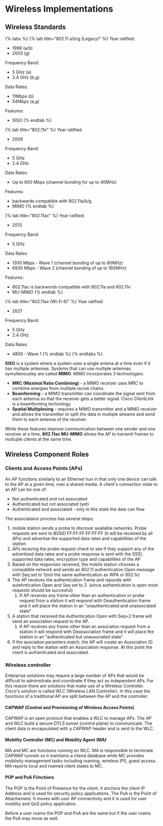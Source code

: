 # Wireless Implementations

## Wireless Standards

{% tabs %}
{% tab title="802.11 a/b/g (Legacy)" %}
Year ratified:&#x20;

* 1999 (a/b)
* 2003 (g)

Frequency Band:&#x20;

* 5 GHz (a)
* 2.4 GHz (b,g)

Data Rates:&#x20;

* 11Mbps (b)
* 54Mbps (a,g)

Features:

* SISO
{% endtab %}

{% tab title="802.11n" %}
Year ratified:&#x20;

* 2009

Frequency Band:&#x20;

* 5 GHz
* 2.4 GHz

Data Rates:&#x20;

* Up to 600 Mbps (channel bonding for up to 40MHz)

Features:

* backwards compatible with 802.11a/b/g
* MIMO
{% endtab %}

{% tab title="802.11ac" %}
Year ratified:&#x20;

* 2013

Frequency Band:&#x20;

* 5 GHz&#x20;

Data Rates:&#x20;

* 1300 Mbps - Wave 1 (channel bonding of up to 80MHz)
* 6930 Mbps - Wave 2 (channel bonding of up to 160MHz)

Features:

* 802.11ac is backwords compatible with 802.11a and 802.11n
* MU-MIMO
{% endtab %}

{% tab title="802.11ax (Wi-Fi 6)" %}
Year ratified:&#x20;

* 2021

Frequency Band:&#x20;

* 5 GHz
* 2.4 GHz&#x20;

Data Rates:&#x20;

* 4800 - Wave 1
{% endtab %}
{% endtabs %}

**SISO** is a system where a system uses a single antena at a time even if it has multiple antennas. Systems that can use multiple antennas symultenousley are called **MIMO**. MIMO incorporates 3 technologies:

* **MRC (Maximal Ratio Combining)** - a MIMO receiver uses MRC to combine energies from multiple recive chains
* **Beamforming** - a MIMO transmitter can coordinate the signal sent from each antenna so that the receiver gets a better signal. Cisco ClientLink is a beamforming technology
* **Spatial Multiplexing** - requires a MIMO transmitter and a MIMO receiver and allows the transmitter to split the data in multiple streams and send them to each antenna of the receiver.

While these features improve communication between one sender and one receiver at a time, **802.11ac MU-MIMO** allows the AP to transmit frames to multuple clients at the same time.

## Wireless Component Roles

### Clients and Access Points (APs)

An AP functions similarly to an Ethernet hun in that only one device can talk to the AP at a given time, over a shared media. A client's connection state to an AP can be one of:

* Not authenticated and not associated
* Authenticated but not associated (yet)
* Authenticated and associated - only in this state the data can flow

The associataion process has several steps:

1. mobile station sends a probe to discover available networks. Probe requests are sent to BSSID FF:FF:FF:FF:FF:FF (it will be received by all APs) and advertise the supported data rates and capabilities of the station
2. APs receving the probe request check to see if they support any of the advertised data rates and a probe response is sent with the SSID, supported data rates, encryption type and capabilities of the AP
3. Based on the responses received, the mobile station chooses a compatible network and sends an 802.11 authentication Open message with Seq set to 1(not the same authentication as WPA or 802.1x)
4. The AP receives the authentication frame and reponds with autehntication Open and Seq set to 2. (since authentication is open most requests should be succesful)
   1. If AP receives any frame other than an authentication or probe request from a station it will respond with Deauthentication frame and it will place the station in an "unauthenticated and unassociated state"
5. A station that received the Authentication Open with Seq=2 frame will send an association request to the AP.
   1. If AP receives any frame other than an assocation request from a station it will respond with Deassociation frame and it will place the station in an "authenticated but unassociated state"
6. If the asociation paramters match, the AP will create an Association ID and reply to the station with an Association response. At this point the client is authenticated and associated.

### Wireless controller

Enterprise solutions may require a large number of APs that would be difficult to adminsitrate and coordinate if they act as independent APs. For this reason there are solutions that make use of a Wireless Controller. Cisco's solution is called WLC (Wireless LAN Controller). In this case the functions of a traditional AP are split between the AP and the controller.

#### CAPWAP (Control and Provisioning of Wireless Access Points)

CAPWAP is an open protocol that enables a WLC to manage APs. The AP and WLC build a secure DTLS tunnel (control plane) to communicate. The client data is encapsulated with a CAPWAP header and is sent to the WLC.

#### Mobility Controller (MC) and Mobility Agent (MA)

MA and MC are functions running on WLC. MA is responsible to terminate CAPWAP tunnels so it maintains a cliend database while MC provides mobiloity management tasks including roaming, wireless IPS, guest access. MA reports local and roamed client states to MC.

#### POP and PoA FUnctions

The POP is the Point of Presence for the client. It anchors the client IP Address and is used for security policy applications. The PoA is the Point of Attachement. It moves with user AP connectivity and it is used for user mobility and QoS policy application.

Before a user roams the POP and PoA are the same but if the user roams the PoA may move as well.
